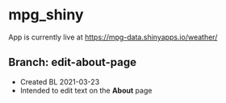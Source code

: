 # mpg_shiny
App is currently live at https://mpg-data.shinyapps.io/weather/

## Branch: edit-about-page
- Created BL 2021-03-23
- Intended to edit text on the **About** page
